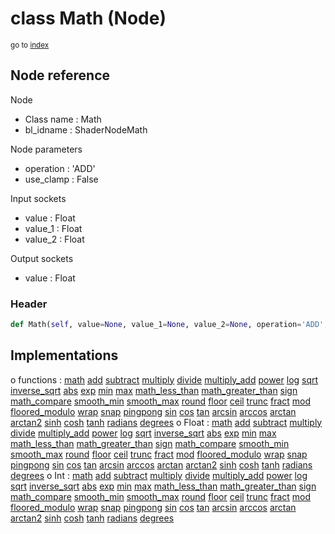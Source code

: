 # class Math (Node)

<sub>go to [index](/docs/index.md)</sub>

## Node reference

Node
 - Class name : Math
 - bl_idname : ShaderNodeMath

Node parameters
 - operation : 'ADD'
 - use_clamp : False

Input sockets
 - value : Float
 - value_1 : Float
 - value_2 : Float

Output sockets
 - value : Float

### Header

``` python
def Math(self, value=None, value_1=None, value_2=None, operation='ADD', use_clamp=False, node_label=None, node_color=None):
```

## Implementations

o functions : [math](/docs/GeoNodes_classes/math.md) [add](/docs/GeoNodes_classes/add.md) [subtract](/docs/GeoNodes_classes/subtract.md) [multiply](/docs/GeoNodes_classes/multiply.md) [divide](/docs/GeoNodes_classes/divide.md) [multiply_add](/docs/GeoNodes_classes/multiply_add.md) [power](/docs/GeoNodes_classes/power.md) [log](/docs/GeoNodes_classes/log.md) [sqrt](/docs/GeoNodes_classes/sqrt.md) [inverse_sqrt](/docs/GeoNodes_classes/inverse_sqrt.md) [abs](/docs/GeoNodes_classes/abs.md) [exp](/docs/GeoNodes_classes/exp.md) [min](/docs/GeoNodes_classes/min.md) [max](/docs/GeoNodes_classes/max.md) [math_less_than](/docs/GeoNodes_classes/math_less_than.md) [math_greater_than](/docs/GeoNodes_classes/math_greater_than.md) [sign](/docs/GeoNodes_classes/sign.md) [math_compare](/docs/GeoNodes_classes/math_compare.md) [smooth_min](/docs/GeoNodes_classes/smooth_min.md) [smooth_max](/docs/GeoNodes_classes/smooth_max.md) [round](/docs/GeoNodes_classes/round.md) [floor](/docs/GeoNodes_classes/floor.md) [ceil](/docs/GeoNodes_classes/ceil.md) [trunc](/docs/GeoNodes_classes/trunc.md) [fract](/docs/GeoNodes_classes/fract.md) [mod](/docs/GeoNodes_classes/mod.md) [floored_modulo](/docs/GeoNodes_classes/floored_modulo.md) [wrap](/docs/GeoNodes_classes/wrap.md) [snap](/docs/GeoNodes_classes/snap.md) [pingpong](/docs/GeoNodes_classes/pingpong.md) [sin](/docs/GeoNodes_classes/sin.md) [cos](/docs/GeoNodes_classes/cos.md) [tan](/docs/GeoNodes_classes/tan.md) [arcsin](/docs/GeoNodes_classes/arcsin.md) [arccos](/docs/GeoNodes_classes/arccos.md) [arctan](/docs/GeoNodes_classes/arctan.md) [arctan2](/docs/GeoNodes_classes/arctan2.md) [sinh](/docs/GeoNodes_classes/sinh.md) [cosh](/docs/GeoNodes_classes/cosh.md) [tanh](/docs/GeoNodes_classes/tanh.md) [radians](/docs/GeoNodes_classes/radians.md) [degrees](/docs/GeoNodes_classes/degrees.md)
o Float : [math](#math) [add](#add) [subtract](#subtract) [multiply](#multiply) [divide](#divide) [multiply_add](#multiply_add) [power](#power) [log](#log) [sqrt](#sqrt) [inverse_sqrt](#inverse_sqrt) [abs](#abs) [exp](#exp) [min](#min) [max](#max) [math_less_than](#math_less_than) [math_greater_than](#math_greater_than) [sign](#sign) [math_compare](#math_compare) [smooth_min](#smooth_min) [smooth_max](#smooth_max) [round](#round) [floor](#floor) [ceil](#ceil) [trunc](#trunc) [fract](#fract) [mod](#mod) [floored_modulo](#floored_modulo) [wrap](#wrap) [snap](#snap) [pingpong](#pingpong) [sin](#sin) [cos](#cos) [tan](#tan) [arcsin](#arcsin) [arccos](#arccos) [arctan](#arctan) [arctan2](#arctan2) [sinh](#sinh) [cosh](#cosh) [tanh](#tanh) [radians](#radians) [degrees](#degrees) 
o Int : [math](#math) [add](#add) [subtract](#subtract) [multiply](#multiply) [divide](#divide) [multiply_add](#multiply_add) [power](#power) [log](#log) [sqrt](#sqrt) [inverse_sqrt](#inverse_sqrt) [abs](#abs) [exp](#exp) [min](#min) [max](#max) [math_less_than](#math_less_than) [math_greater_than](#math_greater_than) [sign](#sign) [math_compare](#math_compare) [smooth_min](#smooth_min) [smooth_max](#smooth_max) [round](#round) [floor](#floor) [ceil](#ceil) [trunc](#trunc) [fract](#fract) [mod](#mod) [floored_modulo](#floored_modulo) [wrap](#wrap) [snap](#snap) [pingpong](#pingpong) [sin](#sin) [cos](#cos) [tan](#tan) [arcsin](#arcsin) [arccos](#arccos) [arctan](#arctan) [arctan2](#arctan2) [sinh](#sinh) [cosh](#cosh) [tanh](#tanh) [radians](#radians) [degrees](#degrees) 


